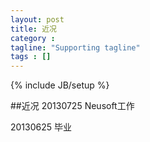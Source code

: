 ```yaml
---
layout: post
title: 近况
category : 
tagline: "Supporting tagline"
tags : []
---
```

{% include JB/setup %}

##近况
20130725 Neusoft工作



20130625 毕业 
  
